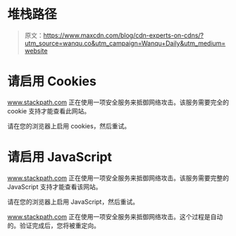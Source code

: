 # 堆栈路径

> 原文：<https://www.maxcdn.com/blog/cdn-experts-on-cdns/?utm_source=wanqu.co&utm_campaign=Wanqu+Daily&utm_medium=website>

# 请启用 Cookies

www.stackpath.com 正在使用一项安全服务来抵御网络攻击。该服务需要完全的 cookie 支持才能查看此网站。

请在您的浏览器上启用 cookies，然后重试。

<noscript>  <h1>请启用 JavaScript</h1> <p>www.stackpath.com 正在使用一项安全服务来抵御网络攻击。该服务需要完整的 JavaScript 支持才能查看该网站。</p> <p>请在您的浏览器上启用 JavaScript，然后重试。</p>  </noscript>

www.stackpath.com 正在使用一项安全服务来抵御网络攻击。这个过程是自动的。验证完成后，您将被重定向。